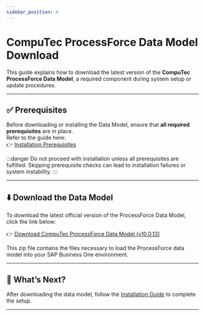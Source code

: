 ```yaml
---
sidebar_position: 4
---
```


# CompuTec ProcessForce Data Model Download

This guide explains how to download the latest version of the **CompuTec ProcessForce Data Model**, a required component during system setup or update procedures.

---

## ✅ Prerequisites

Before downloading or installing the Data Model, ensure that **all required prerequisites** are in place.  
Refer to the guide here:  
👉 [Installation Prerequisites](./prerequisites-installation.md)

:::danger
Do not proceed with installation unless all prerequisites are fulfilled. Skipping prerequisite checks can lead to installation failures or system instability.
:::

---

## ⬇️ Download the Data Model

To download the latest official version of the ProcessForce Data Model, click the link below:

👉 [Download CompuTec ProcessForce Data Model (v10.0.13)](https://download.computec.one/software/processforce/model/CompuTec_ProcessForce_Data_Model_10.0.13.zip)

This zip file contains the files necessary to load the ProcessForce data model into your SAP Business One environment.

---

## 📌 What’s Next?

After downloading the data model, follow the [Installation Guide](./prerequisites-installation.md) to complete the setup.

---
